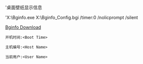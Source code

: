 '桌面壁纸显示信息

'X:\Bginfo.exe X:\Bginfo_Config.bgi /timer:0 /nolicprompt /silent


[Bginfo Download](https://docs.microsoft.com/zh-cn/sysinternals/downloads/bginfo)

```
开机时间:<Boot Time>

主机编号:<Host Name>

当前用户:<User Name>
```
